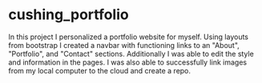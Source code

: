 # cushing_portfolio

In this project I personalized a portfolio website for myself.  Using layouts from bootstrap I created a navbar with functioning links to an "About", "Portfolio", and "Contact" sections.  Additionally I was able to edit the style and information in the pages.  I was also able to successfully link images from my local computer to the cloud and create a repo.